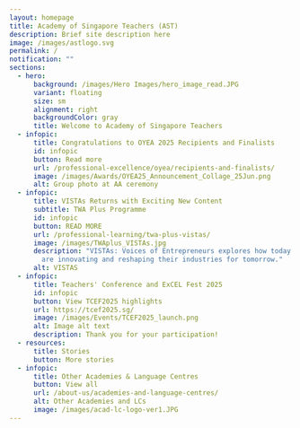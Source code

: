 ```yaml
---
layout: homepage
title: Academy of Singapore Teachers (AST)
description: Brief site description here
image: /images/astlogo.svg
permalink: /
notification: ""
sections:
  - hero:
      background: /images/Hero Images/hero_image_read.JPG
      variant: floating
      size: sm
      alignment: right
      backgroundColor: gray
      title: Welcome to Academy of Singapore Teachers
  - infopic:
      title: Congratulations to OYEA 2025 Recipients and Finalists
      id: infopic
      button: Read more
      url: /professional-excellence/oyea/recipients-and-finalists/
      image: /images/Awards/OYEA25_Announcement_Collage_25Jun.png
      alt: Group photo at AA ceremony
  - infopic:
      title: VISTAs Returns with Exciting New Content
      subtitle: TWA Plus Programme
      id: infopic
      button: READ MORE
      url: /professional-learning/twa-plus-vistas/
      image: /images/TWAplus_VISTAs.jpg
      description: "VISTAs: Voices of Entrepreneurs explores how today’s entrepreneurs
        are innovating and reshaping their industries for tomorrow."
      alt: VISTAS
  - infopic:
      title: Teachers' Conference and ExCEL Fest 2025
      id: infopic
      button: View TCEF2025 highlights
      url: https://tcef2025.sg/
      image: /images/Events/TCEF2025_launch.png
      alt: Image alt text
      description: Thank you for your participation!
  - resources:
      title: Stories
      button: More stories
  - infopic:
      title: Other Academies & Language Centres
      button: View all
      url: /about-us/academies-and-language-centres/
      alt: Other Academies and LCs
      image: /images/acad-lc-logo-ver1.JPG
---
```

